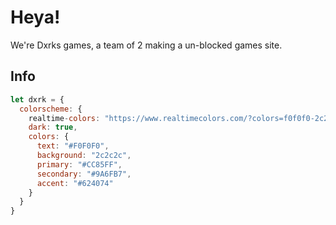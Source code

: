 # Heya!

We're Dxrks games, a team of 2 making a un-blocked games site.

## Info
``` javascript
let dxrk = {
  colorscheme: {
    realtime-colors: "https://www.realtimecolors.com/?colors=f0f0f0-2c2c2c-cc85ff-9a6fb7-624074&fonts=Poppins-Poppins",
    dark: true,
    colors: {
      text: "#F0F0F0",
      background: "2c2c2c",
      primary: "#CC85FF",
      secondary: "#9A6FB7",
      accent: "#624074"
    }
  }
}
```
